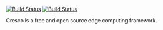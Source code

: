 [![Build Status](https://travis-ci.org/CrescoEdge/dashboard.svg?branch=master)](https://travis-ci.org/CrescoEdge/dashboard)
[![Build Status](https://sonarcloud.io/api/project_badges/measure?project=io.cresco%3Adashboard&metric=alert_status)](https://sonarcloud.io/dashboard?id=io.cresco%3Adashboard)

Cresco is a free and open source edge computing framework.
